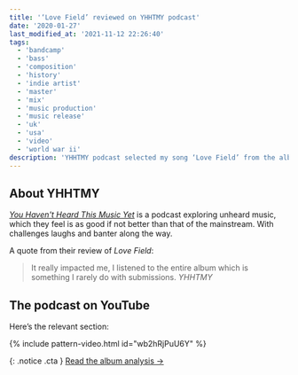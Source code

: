 ```yaml
---
title: '‘Love Field’ reviewed on YHHTMY podcast'
date: '2020-01-27'
last_modified_at: '2021-11-12 22:26:40'
tags:
  - 'bandcamp'
  - 'bass'
  - 'composition'
  - 'history'
  - 'indie artist'
  - 'master'
  - 'mix'
  - 'music production'
  - 'music release'
  - 'uk'
  - 'usa'
  - 'video'
  - 'world war ii'
description: 'YHHTMY podcast selected my song ‘Love Field’ from the album ‘After 1989’ for their latest episode.'
---
```

## About YHHTMY

[_You Haven't Heard This Music Yet_](https://www.youtube.com/@YHHTMPC) is a podcast exploring unheard music, which they feel is as good if not better than that of the mainstream. With challenges laughs and banter along the way.

A quote from their review of _Love Field_:

> It really impacted me, I listened to the entire album which is something I rarely do with submissions.
> <cite>YHHTMY</cite>

## The podcast on YouTube

Here’s the relevant section:

{% include pattern-video.html id="wb2hRjPuU6Y" %}

{: .notice .cta }
[Read the album analysis&nbsp;→](/work/music/after-1989/)